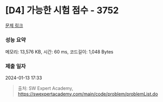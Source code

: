 # [D4] 가능한 시험 점수 - 3752 

[문제 링크](https://swexpertacademy.com/main/code/problem/problemDetail.do?contestProbId=AWHPkqBqAEsDFAUn) 

### 성능 요약

메모리: 13,576 KB, 시간: 60 ms, 코드길이: 1,048 Bytes

### 제출 일자

2024-01-13 17:33



> 출처: SW Expert Academy, https://swexpertacademy.com/main/code/problem/problemList.do